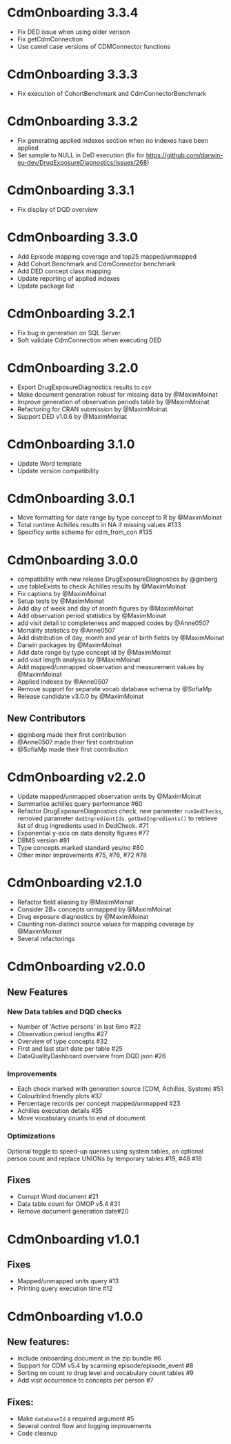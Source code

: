 # CdmOnboarding 3.3.4

 * Fix DED issue when using older verison
 * Fix getCdmConnection
 * Use camel case versions of CDMConnector functions

# CdmOnboarding 3.3.3

 * Fix execution of CohortBenchmark and CdmConnectorBenchmark

# CdmOnboarding 3.3.2

 * Fix generating applied indexes section when no indexes have been applied
 * Set sample to NULL in DeD execution (fix for https://github.com/darwin-eu-dev/DrugExposureDiagnostics/issues/268)

# CdmOnboarding 3.3.1

* Fix display of DQD overview

# CdmOnboarding 3.3.0

* Add Episode mapping coverage and top25 mapped/unmapped
* Add Cohort Benchmark and CdmConnector benchmark
* Add DED concept class mapping
* Update reporting of applied indexes
* Update package list

# CdmOnboarding 3.2.1

* Fix bug in generation on SQL Server.
* Soft validate CdmConnection when executing DED

# CdmOnboarding 3.2.0

* Export DrugExposureDiagnostics results to csv
* Make document generation robust for missing data by @MaximMoinat
* Improve generation of observation periods table by @MaximMoinat
* Refactoring for CRAN submission by @MaximMoinat
* Support DED v1.0.6 by @MaximMoinat

# CdmOnboarding 3.1.0

* Update Word template
* Update version compatibility

# CdmOnboarding 3.0.1

* Move formatting for date range by type concept to R by @MaximMoinat
* Total runtime Achilles results in NA if missing values #133
* Specificy write schema for cdm_from_con #135

# CdmOnboarding 3.0.0

* compatibility with new release DrugExposureDiagnostics  by @ginberg
* use tableExists to check Achilles results by @MaximMoinat
* Fix captions by @MaximMoinat
* Setup tests by @MaximMoinat
* Add day of week and day of month figures by @MaximMoinat
* Add observation period statistics by @MaximMoinat
* add visit detail to completeness and mapped codes by @Anne0507
* Mortality statistics by @Anne0507
* Add distribution of day, month and year of birth fields by @MaximMoinat
* Darwin packages by @MaximMoinat
* Add date range by type concept id by @MaximMoinat
* add visit length analysis by @MaximMoinat
* Add mapped/unmapped observation and measurement values by @MaximMoinat
* Applied Indexes by @Anne0507
* Remove support for separate vocab database schema by @SofiaMp
* Release candidate v3.0.0 by @MaximMoinat

## New Contributors
* @ginberg made their first contribution
* @Anne0507 made their first contribution
* @SofiaMp made their first contribution

# CdmOnboarding v2.2.0


* Update mapped/unmapped observation units by @MaximMoinat
* Summarise achilles query performance #60 
* Refactor DrugExposureDiagnostics check, new parameter `runDedChecks`, removed parameter `dedIngredientIds`. `getDedIngredients()` to retrieve list of drug ingredients used in DedCheck. #71
* Exponential y-axis on data density figures #77 
* DBMS version #81 
* Type concepts marked standard yes/no #80
* Other minor improvements #75, #76, #72 #78 


# CdmOnboarding v2.1.0

* Refactor field aliasing by @MaximMoinat
* Consider 2B+ concepts unmapped by @MaximMoinat
* Drug exposure diagnostics by @MaximMoinat
* Counting non-distinct source values for mapping coverage by @MaximMoinat
* Several refactorings


# CdmOnboarding v2.0.0
## New Features
### New Data tables and DQD checks
- Number of 'Active persons' in last 6mo #22
- Observation period lengths #27 
- Overview of type concepts #32
- First and last start date per table #25 
- DataQualityDashboard overview from DQD json #26

### Improvements
- Each check marked with generation source (CDM, Achilles, System) #51 
- Colourblind friendly plots #37 
- Percentage records per concept mapped/unmapped #23
- Achilles execution details #35
- Move vocabulary counts to end of document

### Optimizations
Optional toggle to speed-up queries using system tables, an optional person count and replace UNIONs by temporary tables #19, #48 #18

## Fixes
- Corrupt Word document #21
- Data table count for OMOP v5.4 #31
- Remove document generation date#20

# CdmOnboarding v1.0.1
## Fixes
 - Mapped/unmapped units query #13
 - Printing query execution time #12 

# CdmOnboarding v1.0.0
## New features:
- Include onboarding document in the zip bundle #6
- Support for CDM v5.4 by scanning episode/episode_event #8
- Sorting on count to drug level and vocabulary count tables #9 
- Add visit occurrence to concepts per person #7

## Fixes:
- Make `databaseId` a required argument #5
- Several control flow and logging improvements
- Code cleanup
